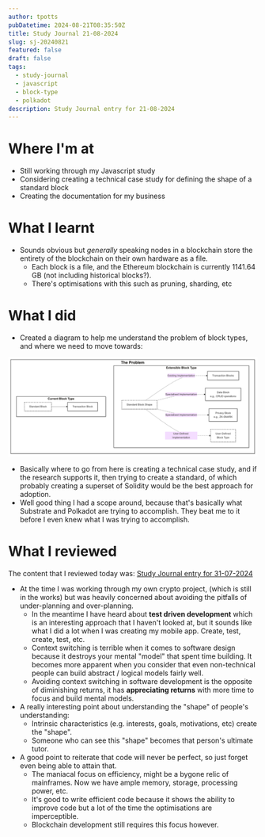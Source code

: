 ```yaml
---
author: tpotts
pubDatetime: 2024-08-21T08:35:50Z
title: Study Journal 21-08-2024
slug: sj-20240821
featured: false
draft: false
tags:
  - study-journal
  - javascript
  - block-type
  - polkadot
description: Study Journal entry for 21-08-2024
---
```


# Where I'm at

- Still working through my Javascript study
- Considering creating a technical case study for defining the shape of a standard block
- Creating the documentation for my business

# What I learnt

- Sounds obvious but _generally_ speaking nodes in a blockchain store the entirety of the blockchain on their own hardware as a file.
  - Each block is a file, and the Ethereum blockchain is currently 1141.64 GB (not including historical blocks?).
  - There's optimisations with this such as pruning, sharding, etc

# What I did

- Created a diagram to help me understand the problem of block types, and where we need to move towards:

![The Problem](../../assets/images/Problem.png)

- Basically where to go from here is creating a technical case study, and if the research supports it, then trying to create a standard, of which probably creating a superset of Solidity would be the best approach for adoption.
- Well good thing I had a scope around, because that's basically what Substrate and Polkadot are trying to accomplish. They beat me to it before I even knew what I was trying to accomplish.

# What I reviewed

The content that I reviewed today was: [Study Journal entry for 31-07-2024](./sj-20240731.md)

- At the time I was working through my own crypto project, (which is still in the works) but was heavily concerned about avoiding the pitfalls of under-planning and over-planning.
  - In the meantime I have heard about **test driven development** which is an interesting approach that I haven't looked at, but it sounds like what I did a lot when I was creating my mobile app. Create, test, create, test, etc.
  - Context switching is terrible when it comes to software design because it destroys your mental "model" that spent time building. It becomes more apparent when you consider that even non-technical people can build abstract / logical models fairly well.
  - Avoiding context switching in software development is the opposite of diminishing returns, it has **appreciating returns** with more time to focus and build mental models.
- A really interesting point about understanding the "shape" of people's understanding:
  - Intrinsic characteristics (e.g. interests, goals, motivations, etc) create the "shape".
  - Someone who can see this "shape" becomes that person's ultimate tutor.
- A good point to reiterate that code will never be perfect, so just forget even being able to attain that.
  - The maniacal focus on efficiency, might be a bygone relic of mainframes. Now we have ample memory, storage, processing power, etc.
  - It's good to write efficient code because it shows the ability to improve code but a lot of the time the optimisations are imperceptible.
  - Blockchain development still requires this focus however.
